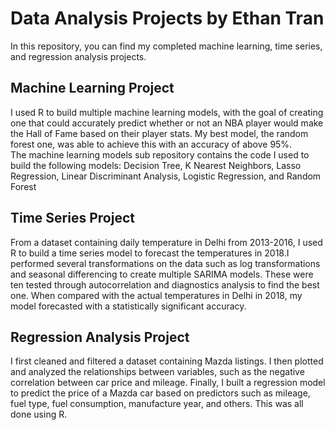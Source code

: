 # Data Analysis Projects by Ethan Tran
In this repository, you can find my completed machine learning, time series, and regression analysis projects. 

## Machine Learning Project
I used R to build multiple machine learning models, with the goal of creating one that could accurately predict whether or not an NBA player would make the Hall of Fame based on their player stats. My best model, the random forest one, was able to achieve this with an accuracy of above 95%.  
The machine learning models sub repository contains the code I used to build the following models: Decision Tree, K Nearest Neighbors, Lasso Regression, Linear Discriminant Analysis, Logistic Regression, and Random Forest

## Time Series Project
From a dataset containing daily temperature in Delhi from 2013-2016, I used R to build a time series model to forecast the temperatures in 2018.I performed several transformations on the data such as log transformations and seasonal differencing to create multiple SARIMA models. These were ten tested through autocorrelation and diagnostics analysis to find the best one. When compared with the actual temperatures in Delhi in 2018, my model forecasted with a statistically significant accuracy. 

## Regression Analysis Project
I first cleaned and filtered a dataset containing Mazda listings. I then plotted and analyzed the relationships between variables, such as the negative correlation between car price and mileage. Finally, I built a regression model to predict the price of a Mazda car based on predictors such as mileage, fuel type, fuel consumption, manufacture year, and others. This was all done using R. 

